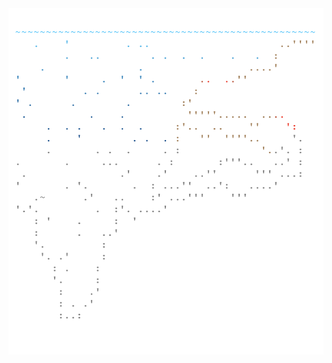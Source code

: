 <img align="left" style="float: left;" src="progress.png" width="530px">

<pre>
<a href='day/1'>Day 1: Sonar Sweep</a>
<a href='day/2'>Day 2: Dive!</a>
<a href='day/3'>Day 3: Binary Diagnostic</a>
<a href='day/4'>Day 4: Giant Squid</a>
<a href='day/5'>Day 5: Hydrothermal Venture</a>
<a href='day/6'>Day 6: Lanternfish</a>
<a href='day/7'>Day 7: The Treachery of Whales</a>
<a href='day/8'>Day 8: Seven Segment Search</a>
<a href='day/9'>Day 9: Smoke Basin</a>
<a href='day/10'>Day 10: Syntax Scoring</a>
&nbsp;
&nbsp;
&nbsp;
&nbsp;
&nbsp;
&nbsp;
&nbsp;
&nbsp;
&nbsp;
&nbsp;
&nbsp;
&nbsp;
&nbsp;
&nbsp;
&nbsp;
</pre>
